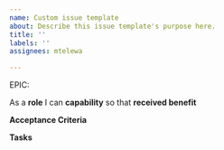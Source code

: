 ```yaml
---
name: Custom issue template
about: Describe this issue template's purpose here.
title: ''
labels: ''
assignees: mtelewa

---
```


EPIC: <epic>

As a **role** I can **capability** so that **received benefit**

**Acceptance Criteria**

**Tasks**
